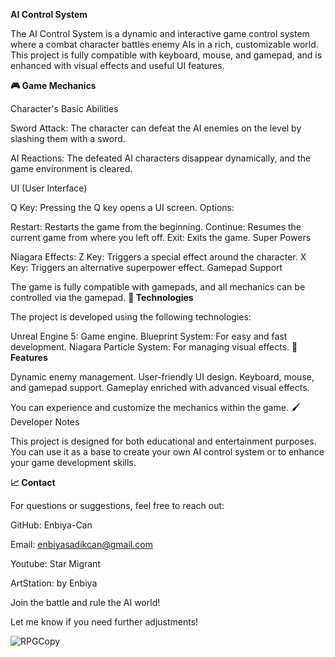 **AI Control System**

The AI Control System is a dynamic and interactive game control system where a combat character battles enemy AIs in a rich, customizable world. This project is fully compatible with keyboard, mouse, and gamepad, and is enhanced with visual effects and useful UI features.

**🎮 Game Mechanics**

Character's Basic Abilities

Sword Attack: The character can defeat the AI enemies on the level by slashing them with a sword.

AI Reactions: The defeated AI characters disappear dynamically, and the game environment is cleared.

UI (User Interface)

Q Key: Pressing the Q key opens a UI screen.
Options:

Restart: Restarts the game from the beginning.
Continue: Resumes the current game from where you left off.
Exit: Exits the game.
Super Powers

Niagara Effects:
Z Key: Triggers a special effect around the character.
X Key: Triggers an alternative superpower effect.
Gamepad Support

The game is fully compatible with gamepads, and all mechanics can be controlled via the gamepad.
**🔧 Technologies**

The project is developed using the following technologies:

Unreal Engine 5: Game engine.
Blueprint System: For easy and fast development.
Niagara Particle System: For managing visual effects.
**🎩 Features**

Dynamic enemy management.
User-friendly UI design.
Keyboard, mouse, and gamepad support.
Gameplay enriched with advanced visual effects.


You can experience and customize the mechanics within the game.
🖌 Developer Notes

This project is designed for both educational and entertainment purposes. You can use it as a base to create your own AI control system or to enhance your game development skills.

**📈 Contact**

For questions or suggestions, feel free to reach out:

GitHub: Enbiya-Can

Email: enbiyasadikcan@gmail.com

Youtube: Star Migrant

ArtStation: by Enbiya

Join the battle and rule the AI world!

Let me know if you need further adjustments!

![RPGCopy](https://github.com/user-attachments/assets/9f5c8973-3887-4870-81d9-9fb457f32938)


